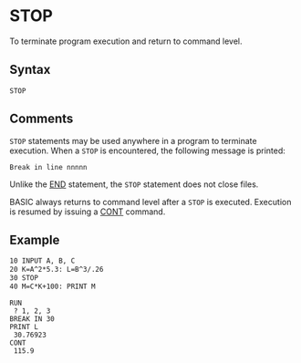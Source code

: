 # STOP

To terminate program execution and return to command level.

## Syntax

`STOP`

## Comments

`STOP` statements may be used anywhere in a program to terminate execution. When a `STOP` is encountered, the following message is printed:

`Break in line nnnnn`

Unlike the [END](END) statement, the `STOP` statement does not close files.

BASIC always returns to command level after a `STOP` is executed. Execution is resumed by issuing a [CONT](CONT) command.

## Example

```vb
10 INPUT A, B, C
20 K=A^2*5.3: L=B^3/.26
30 STOP
40 M=C*K+100: PRINT M
```

```text
RUN
 ? 1, 2, 3
BREAK IN 30
PRINT L
 30.76923
CONT
 115.9
```
